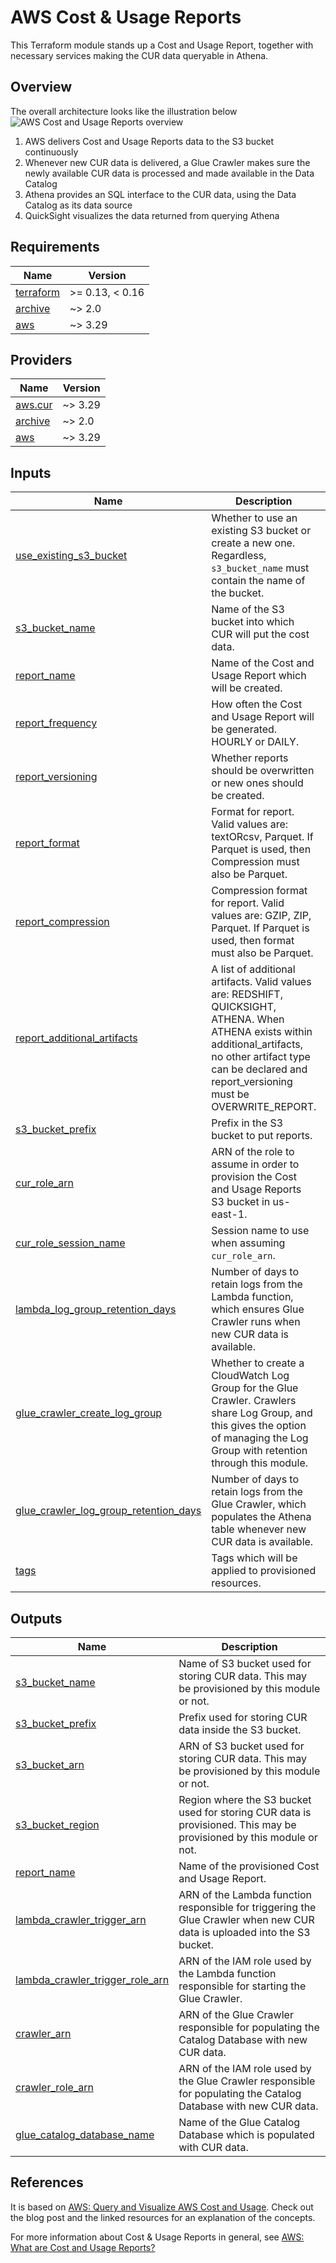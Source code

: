 # AWS Cost & Usage Reports

This Terraform module stands up a Cost and Usage Report, together with necessary services making the CUR data queryable in Athena.

## Overview

The overall architecture looks like the illustration below
![AWS Cost and Usage Reports overview](./assets/overview.png)

1. AWS delivers Cost and Usage Reports data to the S3 bucket continuously
2. Whenever new CUR data is delivered, a Glue Crawler makes sure the newly available CUR data is processed and made available in the Data Catalog
3. Athena provides an SQL interface to the CUR data, using the Data Catalog as its data source
4. QuickSight visualizes the data returned from querying Athena

<!--- BEGIN_TF_DOCS --->
## Requirements

| Name | Version |
|------|---------|
| <a name="requirement_terraform"></a> [terraform](#requirement\_terraform) | >= 0.13, < 0.16 |
| <a name="requirement_archive"></a> [archive](#requirement\_archive) | ~> 2.0 |
| <a name="requirement_aws"></a> [aws](#requirement\_aws) | ~> 3.29 |

## Providers

| Name | Version |
|------|---------|
| <a name="provider_aws.cur"></a> [aws.cur](#provider\_aws.cur) | ~> 3.29 |
| <a name="provider_archive"></a> [archive](#provider\_archive) | ~> 2.0 |
| <a name="provider_aws"></a> [aws](#provider\_aws) | ~> 3.29 |

## Inputs

| Name | Description | Type | Default | Required |
|------|-------------|------|---------|:--------:|
| <a name="input_use_existing_s3_bucket"></a> [use\_existing\_s3\_bucket](#input\_use\_existing\_s3\_bucket) | Whether to use an existing S3 bucket or create a new one. Regardless, `s3_bucket_name` must contain the name of the bucket. | `bool` | n/a | yes |
| <a name="input_s3_bucket_name"></a> [s3\_bucket\_name](#input\_s3\_bucket\_name) | Name of the S3 bucket into which CUR will put the cost data. | `string` | n/a | yes |
| <a name="input_report_name"></a> [report\_name](#input\_report\_name) | Name of the Cost and Usage Report which will be created. | `string` | n/a | yes |
| <a name="input_report_frequency"></a> [report\_frequency](#input\_report\_frequency) | How often the Cost and Usage Report will be generated. HOURLY or DAILY. | `string` | n/a | yes |
| <a name="input_report_versioning"></a> [report\_versioning](#input\_report\_versioning) | Whether reports should be overwritten or new ones should be created. | `string` | n/a | yes |
| <a name="input_report_format"></a> [report\_format](#input\_report\_format) | Format for report. Valid values are: textORcsv, Parquet. If Parquet is used, then Compression must also be Parquet. | `string` | n/a | yes |
| <a name="input_report_compression"></a> [report\_compression](#input\_report\_compression) | Compression format for report. Valid values are: GZIP, ZIP, Parquet. If Parquet is used, then format must also be Parquet. | `string` | n/a | yes |
| <a name="input_report_additional_artifacts"></a> [report\_additional\_artifacts](#input\_report\_additional\_artifacts) | A list of additional artifacts. Valid values are: REDSHIFT, QUICKSIGHT, ATHENA. When ATHENA exists within additional\_artifacts, no other artifact type can be declared and report\_versioning must be OVERWRITE\_REPORT. | `set(string)` | n/a | yes |
| <a name="input_s3_bucket_prefix"></a> [s3\_bucket\_prefix](#input\_s3\_bucket\_prefix) | Prefix in the S3 bucket to put reports. | `string` | `""` | no |
| <a name="input_cur_role_arn"></a> [cur\_role\_arn](#input\_cur\_role\_arn) | ARN of the role to assume in order to provision the Cost and Usage Reports S3 bucket in us-east-1. | `string` | `""` | no |
| <a name="input_cur_role_session_name"></a> [cur\_role\_session\_name](#input\_cur\_role\_session\_name) | Session name to use when assuming `cur_role_arn`. | `string` | `""` | no |
| <a name="input_lambda_log_group_retention_days"></a> [lambda\_log\_group\_retention\_days](#input\_lambda\_log\_group\_retention\_days) | Number of days to retain logs from the Lambda function, which ensures Glue Crawler runs when new CUR data is available. | `number` | `14` | no |
| <a name="input_glue_crawler_create_log_group"></a> [glue\_crawler\_create\_log\_group](#input\_glue\_crawler\_create\_log\_group) | Whether to create a CloudWatch Log Group for the Glue Crawler. Crawlers share Log Group, and this gives the option of managing the Log Group with retention through this module. | `bool` | `true` | no |
| <a name="input_glue_crawler_log_group_retention_days"></a> [glue\_crawler\_log\_group\_retention\_days](#input\_glue\_crawler\_log\_group\_retention\_days) | Number of days to retain logs from the Glue Crawler, which populates the Athena table whenever new CUR data is available. | `number` | `14` | no |
| <a name="input_tags"></a> [tags](#input\_tags) | Tags which will be applied to provisioned resources. | `map(string)` | `{}` | no |

## Outputs

| Name | Description |
|------|-------------|
| <a name="output_s3_bucket_name"></a> [s3\_bucket\_name](#output\_s3\_bucket\_name) | Name of S3 bucket used for storing CUR data. This may be provisioned by this module or not. |
| <a name="output_s3_bucket_prefix"></a> [s3\_bucket\_prefix](#output\_s3\_bucket\_prefix) | Prefix used for storing CUR data inside the S3 bucket. |
| <a name="output_s3_bucket_arn"></a> [s3\_bucket\_arn](#output\_s3\_bucket\_arn) | ARN of S3 bucket used for storing CUR data. This may be provisioned by this module or not. |
| <a name="output_s3_bucket_region"></a> [s3\_bucket\_region](#output\_s3\_bucket\_region) | Region where the S3 bucket used for storing CUR data is provisioned. This may be provisioned by this module or not. |
| <a name="output_report_name"></a> [report\_name](#output\_report\_name) | Name of the provisioned Cost and Usage Report. |
| <a name="output_lambda_crawler_trigger_arn"></a> [lambda\_crawler\_trigger\_arn](#output\_lambda\_crawler\_trigger\_arn) | ARN of the Lambda function responsible for triggering the Glue Crawler when new CUR data is uploaded into the S3 bucket. |
| <a name="output_lambda_crawler_trigger_role_arn"></a> [lambda\_crawler\_trigger\_role\_arn](#output\_lambda\_crawler\_trigger\_role\_arn) | ARN of the IAM role used by the Lambda function responsible for starting the Glue Crawler. |
| <a name="output_crawler_arn"></a> [crawler\_arn](#output\_crawler\_arn) | ARN of the Glue Crawler responsible for populating the Catalog Database with new CUR data. |
| <a name="output_crawler_role_arn"></a> [crawler\_role\_arn](#output\_crawler\_role\_arn) | ARN of the IAM role used by the Glue Crawler responsible for populating the Catalog Database with new CUR data. |
| <a name="output_glue_catalog_database_name"></a> [glue\_catalog\_database\_name](#output\_glue\_catalog\_database\_name) | Name of the Glue Catalog Database which is populated with CUR data. |

<!--- END_TF_DOCS --->

## References

It is based on [AWS: Query and Visualize AWS Cost and Usage](https://aws.amazon.com/blogs/big-data/query-and-visualize-aws-cost-and-usage-data-using-amazon-athena-and-amazon-quicksight/).
Check out the blog post and the linked resources for an explanation of the concepts.

For more information about Cost & Usage Reports in general, see [AWS: What are Cost and Usage Reports?](https://docs.aws.amazon.com/cur/latest/userguide/what-is-cur.html)

